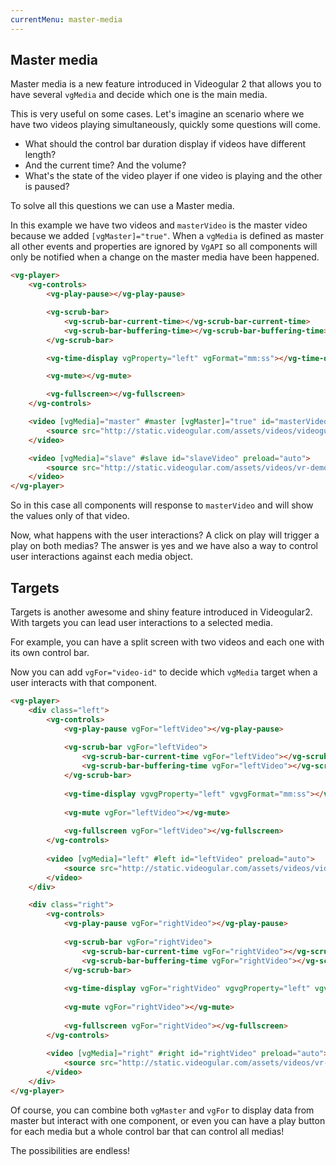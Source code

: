 ```yaml
---
currentMenu: master-media
---
```


## Master media

Master media is a new feature introduced in Videogular 2 that allows you to have several `vgMedia` and decide which one is the main media.

This is very useful on some cases. Let's imagine an scenario where we have two videos playing simultaneously, quickly some questions will come.
* What should the control bar duration display if videos have different length?
* And the current time? And the volume?
* What's the state of the video player if one video is playing and the other is paused?

To solve all this questions we can use a Master media.

In this example we have two videos and `masterVideo` is the master video because we added `[vgMaster]="true"`. When a `vgMedia` is defined as master all other events and properties are ignored by `VgAPI` so all components will only be notified when a change on the master media have been happened.

```html
<vg-player>
    <vg-controls>
        <vg-play-pause></vg-play-pause>

        <vg-scrub-bar>
            <vg-scrub-bar-current-time></vg-scrub-bar-current-time>
            <vg-scrub-bar-buffering-time></vg-scrub-bar-buffering-time>
        </vg-scrub-bar>

        <vg-time-display vgProperty="left" vgFormat="mm:ss"></vg-time-display>

        <vg-mute></vg-mute>

        <vg-fullscreen></vg-fullscreen>
    </vg-controls>

    <video [vgMedia]="master" #master [vgMaster]="true" id="masterVideo" preload="auto">
        <source src="http://static.videogular.com/assets/videos/videogular.mp4" type="video/mp4">
    </video>

    <video [vgMedia]="slave" #slave id="slaveVideo" preload="auto">
        <source src="http://static.videogular.com/assets/videos/vr-demo.mp4" type="video/mp4">
    </video>
</vg-player>

```

So in this case all components will response to `masterVideo` and will show the values only of that video.

Now, what happens with the user interactions? A click on play will trigger a play on both medias? The answer is yes and we have also a way to control user interactions against each media object.

## Targets

Targets is another awesome and shiny feature introduced in Videogular2. With targets you can lead user interactions to a selected media.

For example, you can have a split screen with two videos and each one with its own control bar.

Now you can add `vgFor="video-id"` to decide which `vgMedia` target when a user interacts with that component.

```html
<vg-player>
    <div class="left">
        <vg-controls>
            <vg-play-pause vgFor="leftVideo"></vg-play-pause>
    
            <vg-scrub-bar vgFor="leftVideo">
                <vg-scrub-bar-current-time vgFor="leftVideo"></vg-scrub-bar-current-time>
                <vg-scrub-bar-buffering-time vgFor="leftVideo"></vg-scrub-bar-buffering-time>
            </vg-scrub-bar>
    
            <vg-time-display vgvgProperty="left" vgvgFormat="mm:ss"></vg-time-display>
    
            <vg-mute vgFor="leftVideo"></vg-mute>
    
            <vg-fullscreen vgFor="leftVideo"></vg-fullscreen>
        </vg-controls>
    
        <video [vgMedia]="left" #left id="leftVideo" preload="auto">
            <source src="http://static.videogular.com/assets/videos/videogular.mp4" type="video/mp4">
        </video>
    </div>

    <div class="right">
        <vg-controls>
            <vg-play-pause vgFor="rightVideo"></vg-play-pause>
    
            <vg-scrub-bar vgFor="rightVideo">
                <vg-scrub-bar-current-time vgFor="rightVideo"></vg-scrub-bar-current-time>
                <vg-scrub-bar-buffering-time vgFor="rightVideo"></vg-scrub-bar-buffering-time>
            </vg-scrub-bar>
    
            <vg-time-display vgFor="rightVideo" vgvgProperty="left" vgvgFormat="mm:ss"></vg-time-display>
    
            <vg-mute vgFor="rightVideo"></vg-mute>
    
            <vg-fullscreen vgFor="rightVideo"></vg-fullscreen>
        </vg-controls>
        
        <video [vgMedia]="right" #right id="rightVideo" preload="auto">
            <source src="http://static.videogular.com/assets/videos/vr-demo.mp4" type="video/mp4">
        </video>
    </div>
</vg-player>

```

Of course, you can combine both `vgMaster` and `vgFor` to display data from master but interact with one component, or even you can have a play button for each media but a whole control bar that can control all medias!

The possibilities are endless!

